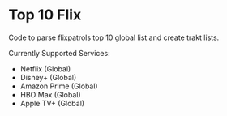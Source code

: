# Top 10 Flix
Code to parse flixpatrols top 10 global list and create trakt lists.

Currently Supported Services:
- Netflix (Global)
- Disney+ (Global)
- Amazon Prime (Global)
- HBO Max (Global)
- Apple TV+ (Global)
